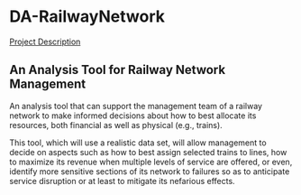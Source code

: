 # DA-RailwayNetwork

[Project Description](https://github.com/Mansur-Mustafin/DA-RailwayNetwork/blob/master/ProjectDescription.pdf)

## An Analysis Tool for Railway Network Management

An analysis tool that can support the management team of a railway network to make informed decisions about how to best allocate its resources, both financial as well as physical (e.g., trains).

This tool, which will use a realistic data set, will allow management to decide on aspects such as how to best assign selected trains to lines, how to maximize its revenue when multiple levels of service are offered, or even, identify more sensitive sections of its network to failures so as to anticipate service disruption or at least to mitigate its nefarious effects.

